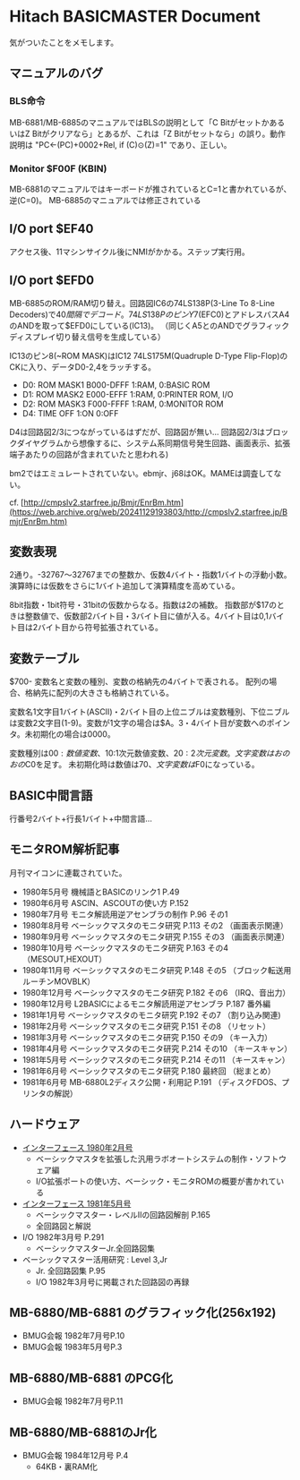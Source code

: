 # Hitach BASICMASTER Document

気がついたことをメモします。

## マニュアルのバグ

### BLS命令

MB-6881/MB-6885のマニュアルではBLSの説明として「C BitがセットかあるいはZ Bitがクリアなら」とあるが、これは「Z Bitがセットなら」の誤り。動作説明は "PC←(PC)+0002+Rel, if (C)⊙(Z)=1" であり、正しい。

### Monitor $F00F (KBIN)

MB-6881のマニュアルではキーボードが推されているとC=1と書かれているが、逆(C=0)。
MB-6885のマニュアルでは修正されている

## I/O port $EF40

アクセス後、11マシンサイクル後にNMIがかかる。ステップ実行用。

## I/O port $EFD0

MB-6885のROM/RAM切り替え。回路図IC6の74LS138P(3-Line To 8-Line Decoders)で$40間隔でデコード。
74LS138PのピンY7($EFC0)とアドレスバスA4のANDを取って$EFD0にしている(IC13)。
（同じくA5とのANDでグラフィックディスプレイ切り替え信号を生成している）

IC13のピン8(~ROM MASK)はIC12 74LS175M(Quadruple D-Type Flip-Flop)のCKに入り、データD0-2,4をラッチする。
- D0: ROM MASK1 B000-DFFF 1:RAM, 0:BASIC ROM
- D1: ROM MASK2 E000-EFFF 1:RAM, 0:PRINTER ROM, I/O
- D2: ROM MASK3 F000-FFFF 1:RAM, 0:MONITOR ROM
- D4: TIME OFF 1:ON 0:OFF

D4は回路図2/3につながっているはずだが、回路図が無い…
回路図2/3はブロックダイヤグラムから想像するに、システム系同期信号発生回路、画面表示、拡張端子あたりの回路が含まれていたと思われる)

bm2ではエミュレートされていない。ebmjr、j68はOK。MAMEは調査してない。

cf. [http://cmpslv2.starfree.jp/Bmjr/EnrBm.htm](https://web.archive.org/web/20241129193803/http://cmpslv2.starfree.jp/Bmjr/EnrBm.htm)

## 変数表現

2通り。-32767〜32767までの整数か、仮数4バイト・指数1バイトの浮動小数。演算時には仮数をさらに1バイト追加して演算精度を高めている。

8bit指数・1bit符号・31bitの仮数からなる。指数は2の補数。
指数部が$17のときは整数値で、仮数部2バイト目・3バイト目に値が入る。4バイト目は0,1バイト目は2バイト目から符号拡張されている。

## 変数テーブル

$700-
変数名と変数の種別、変数の格納先の4バイトで表される。
配列の場合、格納先に配列の大きさも格納されている。

変数名1文字目1バイト(ASCII)・2バイト目の上位ニブルは変数種別、下位ニブルは変数2文字目(1-9)。変数が1文字の場合は$A。3・4バイト目が変数へのポインタ。未初期化の場合は0000。

変数種別は$00:数値変数、$10:1次元数値変数、$20:2次元変数。文字変数はおのおの$C0を足す。
未初期化時は数値は$70、文字変数は$F0になっている。

## BASIC中間言語

行番号2バイト+行長1バイト+中間言語…

## モニタROM解析記事

月刊マイコンに連載されていた。

- 1980年5月号 機械語とBASICのリンク1 P.49
- 1980年6月号 ASCIN、ASCOUTの使い方 P.152
- 1980年7月号 モニタ解読用逆アセンブラの制作 P.96 その1
- 1980年8月号 ベーシックマスタのモニタ研究 P.113 その2 （画面表示関連）
- 1980年9月号 ベーシックマスタのモニタ研究 P.155 その3 （画面表示関連）
- 1980年10月号 ベーシックマスタのモニタ研究 P.163 その4 （MESOUT,HEXOUT）
- 1980年11月号 ベーシックマスタのモニタ研究 P.148 その5 （ブロック転送用ルーチンMOVBLK）
- 1980年12月号 ベーシックマスタのモニタ研究 P.182 その6 （IRQ、音出力）
- 1980年12月号 L2BASICによるモニタ解読用逆アセンブラ P.187 番外編
- 1981年1月号 ベーシックマスタのモニタ研究 P.192 その7 （割り込み関連)
- 1981年2月号 ベーシックマスタのモニタ研究 P.151 その8 （リセット）
- 1981年3月号 ベーシックマスタのモニタ研究 P.150 その9 （キー入力）
- 1981年4月号 ベーシックマスタのモニタ研究 P.214 その10 （キースキャン）
- 1981年5月号 ベーシックマスタのモニタ研究 P.214 その11 （キースキャン）
- 1981年6月号 ベーシックマスタのモニタ研究 P.180 最終回 （総まとめ）
- 1981年6月号 MB-6880L2ディスク公開・利用記 P.191 （ディスクFDOS、プリンタの解説）

## ハードウェア

- [インターフェース 1980年2月号](https://www.cqpub.co.jp/interface/contents/1980/198002.htm)
	- ベーシックマスタを拡張した汎用ラボオートシステムの制作・ソフトウェア編
	- I/O拡張ポートの使い方、ベーシック・モニタROMの概要が書かれている
- [インターフェース 1981年5月号](https://www.cqpub.co.jp/interface/contents/1981/198105.htm)
	- ベーシックマスター・レベルⅡの回路図解剖 P.165
	- 全回路図と解説
- I/O 1982年3月号 P.291
	- ベーシックマスターJr.全回路図集
- ベーシックマスター活用研究 : Level 3,Jr
	- Jr. 全回路図集 P.95
	- I/O 1982年3月号に掲載された回路図の再録

## MB-6880/MB-6881 のグラフィック化(256x192)

- BMUG会報 1982年7月号P.10
- BMUG会報 1983年5月号P.3

## MB-6880/MB-6881 のPCG化

- BMUG会報 1982年7月号P.11
 
## MB-6880/MB-6881のJr化

- BMUG会報 1984年12月号 P.4
	- 64KB・裏RAM化
